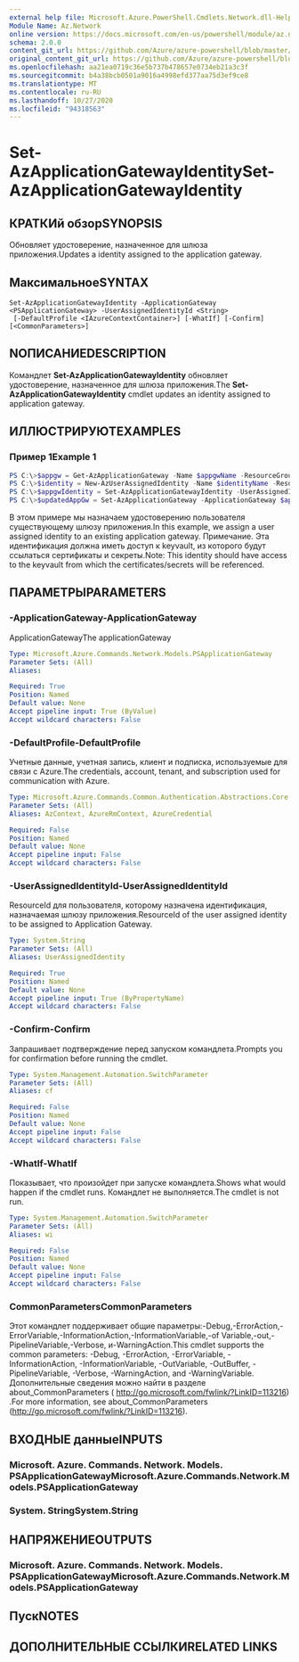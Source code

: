 ```yaml
---
external help file: Microsoft.Azure.PowerShell.Cmdlets.Network.dll-Help.xml
Module Name: Az.Network
online version: https://docs.microsoft.com/en-us/powershell/module/az.network/set-azapplicationgatewayidentity
schema: 2.0.0
content_git_url: https://github.com/Azure/azure-powershell/blob/master/src/Network/Network/help/Set-AzApplicationGatewayIdentity.md
original_content_git_url: https://github.com/Azure/azure-powershell/blob/master/src/Network/Network/help/Set-AzApplicationGatewayIdentity.md
ms.openlocfilehash: aa21ea0719c36e5b737b478657e0734eb21a3c3f
ms.sourcegitcommit: b4a38bcb0501a9016a4998efd377aa75d3ef9ce8
ms.translationtype: MT
ms.contentlocale: ru-RU
ms.lasthandoff: 10/27/2020
ms.locfileid: "94318563"
---
```

# <span data-ttu-id="9e74b-101">Set-AzApplicationGatewayIdentity</span><span class="sxs-lookup"><span data-stu-id="9e74b-101">Set-AzApplicationGatewayIdentity</span></span>

## <span data-ttu-id="9e74b-102">КРАТКИй обзор</span><span class="sxs-lookup"><span data-stu-id="9e74b-102">SYNOPSIS</span></span>
<span data-ttu-id="9e74b-103">Обновляет удостоверение, назначенное для шлюза приложения.</span><span class="sxs-lookup"><span data-stu-id="9e74b-103">Updates a identity assigned to the application gateway.</span></span>

## <span data-ttu-id="9e74b-104">Максимальное</span><span class="sxs-lookup"><span data-stu-id="9e74b-104">SYNTAX</span></span>

```
Set-AzApplicationGatewayIdentity -ApplicationGateway <PSApplicationGateway> -UserAssignedIdentityId <String>
 [-DefaultProfile <IAzureContextContainer>] [-WhatIf] [-Confirm] [<CommonParameters>]
```

## <span data-ttu-id="9e74b-105">NОПИСАНИЕ</span><span class="sxs-lookup"><span data-stu-id="9e74b-105">DESCRIPTION</span></span>
<span data-ttu-id="9e74b-106">Командлет **Set-AzApplicationGatewayIdentity** обновляет удостоверение, назначенное для шлюза приложения.</span><span class="sxs-lookup"><span data-stu-id="9e74b-106">The **Set-AzApplicationGatewayIdentity** cmdlet updates an identity assigned to application gateway.</span></span>

## <span data-ttu-id="9e74b-107">ИЛЛЮСТРИРУЮТ</span><span class="sxs-lookup"><span data-stu-id="9e74b-107">EXAMPLES</span></span>

### <span data-ttu-id="9e74b-108">Пример 1</span><span class="sxs-lookup"><span data-stu-id="9e74b-108">Example 1</span></span>
```powershell
PS C:\>$appgw = Get-AzApplicationGateway -Name $appgwName -ResourceGroupName $rgName
PS C:\>$identity = New-AzUserAssignedIdentity -Name $identityName -ResourceGroupName $rgName -Location $location
PS C:\>$appgwIdentity = Set-AzApplicationGatewayIdentity -UserAssignedIdentity $identity.Id -ApplicationGateway $appgw
PS C:\>$updatedAppGw = Set-AzApplicationGateway -ApplicationGateway $appgw
```

<span data-ttu-id="9e74b-109">В этом примере мы назначаем удостоверению пользователя существующему шлюзу приложения.</span><span class="sxs-lookup"><span data-stu-id="9e74b-109">In this example, we assign a user assigned identity to an existing application gateway.</span></span>
<span data-ttu-id="9e74b-110">Примечание. Эта идентификация должна иметь доступ к keyvault, из которого будут ссылаться сертификаты и секреты.</span><span class="sxs-lookup"><span data-stu-id="9e74b-110">Note: This identity should have access to the keyvault from which the certificates/secrets will be referenced.</span></span>

## <span data-ttu-id="9e74b-111">ПАРАМЕТРЫ</span><span class="sxs-lookup"><span data-stu-id="9e74b-111">PARAMETERS</span></span>

### <span data-ttu-id="9e74b-112">-ApplicationGateway</span><span class="sxs-lookup"><span data-stu-id="9e74b-112">-ApplicationGateway</span></span>
<span data-ttu-id="9e74b-113">ApplicationGateway</span><span class="sxs-lookup"><span data-stu-id="9e74b-113">The applicationGateway</span></span>

```yaml
Type: Microsoft.Azure.Commands.Network.Models.PSApplicationGateway
Parameter Sets: (All)
Aliases:

Required: True
Position: Named
Default value: None
Accept pipeline input: True (ByValue)
Accept wildcard characters: False
```

### <span data-ttu-id="9e74b-114">-DefaultProfile</span><span class="sxs-lookup"><span data-stu-id="9e74b-114">-DefaultProfile</span></span>
<span data-ttu-id="9e74b-115">Учетные данные, учетная запись, клиент и подписка, используемые для связи с Azure.</span><span class="sxs-lookup"><span data-stu-id="9e74b-115">The credentials, account, tenant, and subscription used for communication with Azure.</span></span>

```yaml
Type: Microsoft.Azure.Commands.Common.Authentication.Abstractions.Core.IAzureContextContainer
Parameter Sets: (All)
Aliases: AzContext, AzureRmContext, AzureCredential

Required: False
Position: Named
Default value: None
Accept pipeline input: False
Accept wildcard characters: False
```

### <span data-ttu-id="9e74b-116">-UserAssignedIdentityId</span><span class="sxs-lookup"><span data-stu-id="9e74b-116">-UserAssignedIdentityId</span></span>
<span data-ttu-id="9e74b-117">ResourceId для пользователя, которому назначена идентификация, назначаемая шлюзу приложения.</span><span class="sxs-lookup"><span data-stu-id="9e74b-117">ResourceId of the user assigned identity to be assigned to Application Gateway.</span></span>

```yaml
Type: System.String
Parameter Sets: (All)
Aliases: UserAssignedIdentity

Required: True
Position: Named
Default value: None
Accept pipeline input: True (ByPropertyName)
Accept wildcard characters: False
```

### <span data-ttu-id="9e74b-118">-Confirm</span><span class="sxs-lookup"><span data-stu-id="9e74b-118">-Confirm</span></span>
<span data-ttu-id="9e74b-119">Запрашивает подтверждение перед запуском командлета.</span><span class="sxs-lookup"><span data-stu-id="9e74b-119">Prompts you for confirmation before running the cmdlet.</span></span>

```yaml
Type: System.Management.Automation.SwitchParameter
Parameter Sets: (All)
Aliases: cf

Required: False
Position: Named
Default value: None
Accept pipeline input: False
Accept wildcard characters: False
```

### <span data-ttu-id="9e74b-120">-WhatIf</span><span class="sxs-lookup"><span data-stu-id="9e74b-120">-WhatIf</span></span>
<span data-ttu-id="9e74b-121">Показывает, что произойдет при запуске командлета.</span><span class="sxs-lookup"><span data-stu-id="9e74b-121">Shows what would happen if the cmdlet runs.</span></span>
<span data-ttu-id="9e74b-122">Командлет не выполняется.</span><span class="sxs-lookup"><span data-stu-id="9e74b-122">The cmdlet is not run.</span></span>

```yaml
Type: System.Management.Automation.SwitchParameter
Parameter Sets: (All)
Aliases: wi

Required: False
Position: Named
Default value: None
Accept pipeline input: False
Accept wildcard characters: False
```

### <span data-ttu-id="9e74b-123">CommonParameters</span><span class="sxs-lookup"><span data-stu-id="9e74b-123">CommonParameters</span></span>
<span data-ttu-id="9e74b-124">Этот командлет поддерживает общие параметры:-Debug,-ErrorAction,-ErrorVariable,-InformationAction,-InformationVariable,-of Variable,-out,-PipelineVariable,-Verbose, и-WarningAction.</span><span class="sxs-lookup"><span data-stu-id="9e74b-124">This cmdlet supports the common parameters: -Debug, -ErrorAction, -ErrorVariable, -InformationAction, -InformationVariable, -OutVariable, -OutBuffer, -PipelineVariable, -Verbose, -WarningAction, and -WarningVariable.</span></span> <span data-ttu-id="9e74b-125">Дополнительные сведения можно найти в разделе about_CommonParameters ( http://go.microsoft.com/fwlink/?LinkID=113216) .</span><span class="sxs-lookup"><span data-stu-id="9e74b-125">For more information, see about_CommonParameters (http://go.microsoft.com/fwlink/?LinkID=113216).</span></span>

## <span data-ttu-id="9e74b-126">ВХОДНЫЕ данные</span><span class="sxs-lookup"><span data-stu-id="9e74b-126">INPUTS</span></span>

### <span data-ttu-id="9e74b-127">Microsoft. Azure. Commands. Network. Models. PSApplicationGateway</span><span class="sxs-lookup"><span data-stu-id="9e74b-127">Microsoft.Azure.Commands.Network.Models.PSApplicationGateway</span></span>

### <span data-ttu-id="9e74b-128">System. String</span><span class="sxs-lookup"><span data-stu-id="9e74b-128">System.String</span></span>

## <span data-ttu-id="9e74b-129">НАПРЯЖЕНИЕ</span><span class="sxs-lookup"><span data-stu-id="9e74b-129">OUTPUTS</span></span>

### <span data-ttu-id="9e74b-130">Microsoft. Azure. Commands. Network. Models. PSApplicationGateway</span><span class="sxs-lookup"><span data-stu-id="9e74b-130">Microsoft.Azure.Commands.Network.Models.PSApplicationGateway</span></span>

## <span data-ttu-id="9e74b-131">Пуск</span><span class="sxs-lookup"><span data-stu-id="9e74b-131">NOTES</span></span>

## <span data-ttu-id="9e74b-132">ДОПОЛНИТЕЛЬНЫЕ ССЫЛКИ</span><span class="sxs-lookup"><span data-stu-id="9e74b-132">RELATED LINKS</span></span>
